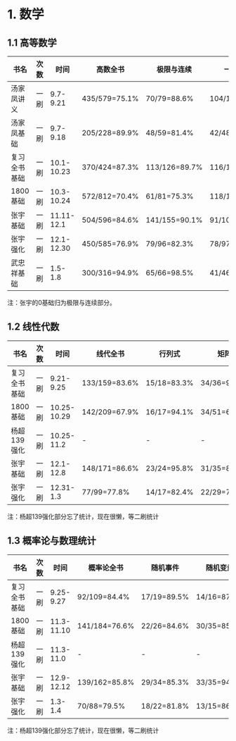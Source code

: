 # 1. 数学

## 1.1 高等数学

<div class="acc-table-高数2024">

| 书名 | 次数 | 时间 | 高数全书 | 极限与连续         | 一元微分 | 多元微分 | 微分方程 | 一元积分         | 多元积分 | 曲线曲面积分 | 无穷级数 | 空间解析几何       |
| --- | --- | --- | --- |---------------| --- | --- | --- |--------------| --- | --- | --- |--------------|
| 汤家凤讲义 | 一刷 | 9.7-9.21 | 435/579=75.1% | 70/79=88.6%   | 104/136=76.5% | 44/51=86.3% | 35/47=74.5% | 67/101=66.3% | 37/52=71.2% | 33/40=82.5% | 31/59=52.5% | 14/14=100%   |
| 汤家凤基础 | 一刷 | 9.7-9.18 | 205/228=89.9% | 48/59=81.4%   | 42/48=87.5% | 29/29=100% | 23/24=95.8% | 51/56=91.1%  | 12/12=100% | - | - | -            |
| 复习全书基础 | 一刷 | 10.1-10.23 | 370/424=87.3%  | 113/126=89.7% | 116/123=94.3% | 30/36=83.3% | 21/22=95.5% | 27/42=64.3%  | 33/40=82.5% | - | 21/25=84% | 9/10=90%     |
| 1800基础 | 一刷 | 10.3-10.24 | 572/812=70.4% | 61/81=75.3%   | 118/143=82.5% | 61/74=82.4% | 56/72=77.8% | 97/153=63.4% | 38/63=60.3% | 52/88=59.1% | 56/94=59.6% | 33/44=75%    |
| 张宇基础 | 一刷 | 11.11-12.1 | 504/596=84.6% | 141/155=90.1% | 91/105=86.7% | 31/36=86.1% | 29/36=80.6% | 95/117=81.2% | 20/27=74.1% | 35/41=85.4% | 42/56=75% | 20/23=87.0%  |
| 张宇强化 | 一刷 | 12.1-12.30 | 450/585=76.9% | 79/96=82.3% | 78/97=80.4% | 53/69=76.8% | 17/27=63.0% | 98/132=74.2% | 16/21=76.2% | 45/55=81.8% | 55/77=71.4% | 9/11=81.8% |
| 武忠祥基础 | 一刷 | 1.5-1.8 | 300/316=94.9% | 65/66=98.5% | 41/46=89.1% | 26/27=96.3% | 26/27=96.3% | 63/68=92.6%  | 12/12=100% | 25/27=92.6% | 26/27=96.3% | 16/16=100% |

</div>

注：张宇的0基础归为极限与连续部分。


## 1.2 线性代数

<div class="acc-table-线代2024">

| 书名 | 次数 | 时间 | 线代全书 | 行列式  | 矩阵 | 向量 | 线性方程组 | 特征值 | 二次型 |
|----| --- | --- | --- |-------------| --- | --- | --- | --- | --- |
| 复习全书基础 | 一刷 | 9.21-9.25 | 133/159=83.6% | 15/18=83.3% | 34/36=94.4% | 19/28=67.9% | 20/23=87.0% | 25/32=78.1% | 20/22=91.0% | 
| 1800基础 | 一刷 | 10.25-10.29 | 142/209=67.9% | 16/17=94.1% | 34/51=66.7% | 22/27=81.5% | 21/30=70% | 29/54=53.7% | 20/30=66.7% |
| 杨超139强化 | 一刷 | 10.25-11.2 | - | - | - | - | - | - | - |
| 张宇基础 | 一刷 | 12.1-12.8 | 148/171=86.6% | 23/24=95.8% | 31/35=88.6% | 18/26=69.2% | 25/27=92.6% | 27/34=79.4% | 24/25=96% |
| 张宇强化 | 一刷 | 12.31-1.3 | 77/99=77.8% | 14/17=82.4% | 22/29=75.9% | 9/9=-100% | 6/10=60% | 14/19=73.7% | 12/15=80% |

</div>

注：杨超139强化部分忘了统计，现在很懒，等二刷统计


## 1.3 概率论与数理统计

<div class="acc-table-概率论2024">

| 书名 | 次数 | 时间 | 概率论全书 | 随机事件 | 随机变量 | 多维随机变量 | 数字特征 | 大数定律 | 数理统计 | 参数估计 | 假设检验 |
| --- | --- | --- | --- | --- | --- |---| --- | --- | --- | --- | --- |
| 复习全书基础 | 一刷 | 9.25-9.27 | 92/109=84.4% | 17/19=89.5% | 14/16=87.5% | 17/19=89.5% | 14/17=82.3% | 5/5=100% | 10/14=71.4% | 11/14=78.6% | 4/5=80% |
| 1800基础 | 一刷 | 11.3-11.10 | 141/184=76.6% | 22/26=84.6% | 30/35=85.7% | 26/35=74.3% | 28/40=70% | 5/8=62.5% | 16/23=70.0% | 10/13=76.9% | 4/4=100% |
| 杨超139强化 | 一刷 | 11.3-11.0 | - | - | - | - | - | - | - | - | - |
| 张宇基础 | 一刷 | 12.9-12.12 | 139/162=85.8% | 29/34=85.3% | 33/35=94.3% | 24/29=82.8% | 19/25=76% | 10/11=90.1% | 24/28=85.7% | - | - |
| 张宇强化 | 一刷 | 1.3-1.4 | 70/88=79.5% | 18/22=81.8% | 13/15=86.7% | 13/17=76.5% | 8/13=61.5% | 3/3=100% | 3/4=75% | 12/14=85.7% | - |

</div>

注：杨超139强化部分忘了统计，现在很懒，等二刷统计

